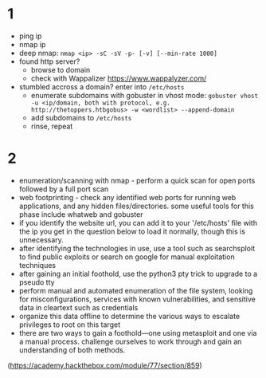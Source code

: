 # 1

- ping ip
- nmap ip
- deep nmap: `nmap <ip> -sC -sV -p- [-v] [--min-rate 1000]`
- found http server?
  - browse to domain
  - check with Wappalizer https://www.wappalyzer.com/
- stumbled accross a domain? enter into `/etc/hosts`
  - enumerate subdomains with gobuster in vhost mode: `gobuster vhost -u <ip/domain, both with protocol, e.g. http://thetoppers.htbgobus> -w <wordlist> --append-domain`
  - add subdomains to `/etc/hosts`
  - rinse, repeat

# 2

- enumeration/scanning with nmap - perform a quick scan for open ports followed by a full port scan
- web footprinting - check any identified web ports for running web applications, and any hidden files/directories. some useful tools for this phase include whatweb and gobuster
- if you identify the website url, you can add it to your '/etc/hosts' file with the ip you get in the question below to load it normally, though this is unnecessary.
- after identifying the technologies in use, use a tool such as searchsploit to find public exploits or search on google for manual exploitation techniques
- after gaining an initial foothold, use the python3 pty trick to upgrade to a pseudo tty
- perform manual and automated enumeration of the file system, looking for misconfigurations, services with known vulnerabilities, and sensitive data in cleartext such as credentials
- organize this data offline to determine the various ways to escalate privileges to root on this target
- there are two ways to gain a foothold—one using metasploit and one via a manual process. challenge ourselves to work through and gain an understanding of both methods.

(https://academy.hackthebox.com/module/77/section/859)
